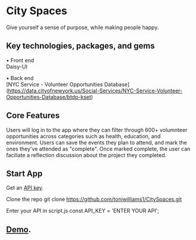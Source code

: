 # City Spaces
 
Give yourself a sense of purpose, while making people happy.

## Key technologies, packages, and gems

• Front end <br>
Daisy-UI

• Back end <br>
 [NYC Service - Volunteer Opportunities Database] (https://data.cityofnewyork.us/Social-Services/NYC-Service-Volunteer-Opportunities-Database/btdp-kset)

## Core Features
 Users will log in to the app where they can filter through 600+ volumnteer opportunities across categories such as health, education, and environment.
 Users can save the events they plan to attend, and mark the ones they've attended as "complete".
 Once marked complete, the user can faciliate a reflection discussion about the project they completed.

## Start App
Get an [API key](https://opendata.cityofnewyork.us/).

Clone the repo git clone https://github.com/toniwilliams1/CitySpaces.git

Enter your API in script.js const API_KEY = 'ENTER YOUR API';

## [Demo](https://luxebar.netlify.app/).

